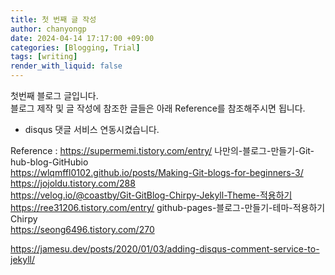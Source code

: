 ```yaml
---
title: 첫 번째 글 작성
author: chanyongp
date: 2024-04-14 17:17:00 +09:00
categories: [Blogging, Trial]
tags: [writing]
render_with_liquid: false
---
```


첫번째 블로그 글입니다.  
블로그 제작 및 글 작성에 참조한 글들은 아래 Reference를 참조해주시면 됩니다.  

+ disqus 댓글 서비스 연동시켰습니다.

Reference : 
https://supermemi.tistory.com/entry/  나만의-블로그-만들기-Git-hub-blog-GitHubio  
https://wlqmffl0102.github.io/posts/Making-Git-blogs-for-beginners-3/  
https://jojoldu.tistory.com/288  
https://velog.io/@coastby/Git-GitBlog-Chirpy-Jekyll-Theme-적용하기  
https://ree31206.tistory.com/entry/  github-pages-블로그-만들기-테마-적용하기Chirpy  
https://seong6496.tistory.com/270  

https://jamesu.dev/posts/2020/01/03/adding-disqus-comment-service-to-jekyll/